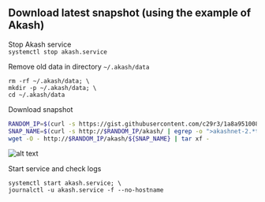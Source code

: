 ## Download latest snapshot (using the example of Akash)  
Stop Akash service  
`systemctl stop akash.service`  

Remove old data in directory `~/.akash/data`  
```
rm -rf ~/.akash/data; \
mkdir -p ~/.akash/data; \
cd ~/.akash/data
```

Download snapshot  
```bash
RANDOM_IP=$(curl -s https://gist.githubusercontent.com/c29r3/1a8a951008b19aaa424d63d15cf528d8/raw/48f9bf0456df5b183677009995805e24b04e4ccd/akash-snapshot-mirrors | shuf | head -n1); \
SNAP_NAME=$(curl -s http://$RANDOM_IP/akash/ | egrep -o ">akashnet-2.*tar" | tr -d ">"); \
wget -O - http://$RANDOM_IP/akash/${SNAP_NAME} | tar xf -
```
![alt text](https://github.com/c29r3/cosmos-snapshots/blob/main/2021-01-20_14-19.png?raw=true)

Start service and check logs  
```
systemctl start akash.service; \
journalctl -u akash.service -f --no-hostname
```
